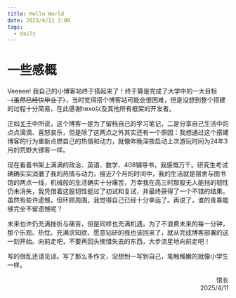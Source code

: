 ```yaml
---
title: Hello World
date: 2025/4/11 3:00
tags:
  - daily
---
```

# 一些感概

Veeeee! 我自己的小博客站终于搭起来了！终于算是完成了大学中的一大目标~~（虽然已经快毕业了）~~，当时觉得搭个博客站可能会很困难，但是没想到整个搭建的过程十分简易，在此感谢hexo以及其他所有框架的开发者。

正如[关于](/about/)中所说，这个博客一是为了留档自己的学习笔记，二是分享自己生活中的点点滴滴、喜怒哀乐，但是除了这两点之外其实还有一个原因：我想通过这个搭建博客的行为重新点燃自己的热情和动力，就像昨晚深夜启动上次游玩时间为24年3月的荒野大镖客一样。

现在看着书架上满满的政治、英语、数学、408辅导书，我感慨万千。研究生考试确确实实消磨了我的热情与动力，接近7个月的时间中，我的生活就是宿舍与图书馆的两点一线，机械般的生活确实十分痛苦，万幸我在高三时那股无人能挡的韧性仍未消失，我凭借着这股韧性挺过了初试和复试，并最终获得了一个不错的结果。虽然有些许遗憾，但环顾周围，我觉得自己已经十分幸运了。再说了，谁的青春能够完全不留遗憾呢？

未来也许仍充满挫折与痛苦，但是同样也充满机遇，为了不浪费未来的每一分钟，那个乐观、热忱、充满求知欲、愿意钻研的我也该回来了，就从完成博客部署的这一刻开始。向前走吧，不要再回头惋惜失去的东西，大步流星地向前走吧！

写的很乱还请见谅。写了那么多作文，没想到一写到自己，笔触稚嫩的就像小学生一样。

<div style="text-align: right;">
    馆长 <br>
    2025/4/11
</div>

